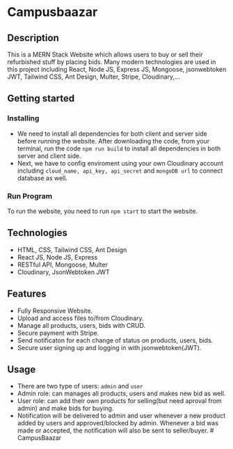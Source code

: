 # Campusbaazar

## Description

This is a MERN Stack Website which allows users to buy or sell their refurbished stuff by placing bids. Many modern technologies are used in this project including React, Node JS, Express JS, Mongoose, jsonwebtoken JWT, Tailwind CSS, Ant Design, Multer, Stripe, Cloudinary,...

## Getting started

### Installing

- We need to install all dependencies for both client and server side before running the website. After downloading the code, from your terminal, run the code `npm run build` to install all dependencies in both server and client side.
- Next, we have to config enviroment using your own Cloudinary account including `cloud_name, api_key, api_secret` and `mongoDB url` to connect database as well.

### Run Program

To run the website, you need to run `npm start` to start the website.

## Technologies

- HTML, CSS, Tailwind CSS, Ant Design
- React JS, Node JS, Express
- RESTful API, Mongoose, Multer
- Cloudinary, JsonWebtoken JWT

## Features

- Fully Responsive Website.
- Upload and access files to/from Cloudinary.
- Manage all products, users, bids with CRUD.
- Secure payment with Stripe.
- Send notificaton for each change of status on products, users, bids.
- Secure user signing up and logging in with jsonwebtoken(JWT).

## Usage

- There are two type of users: `admin` and `user`
- Admin role: can manages all products, users and makes new bid as well.
- User role: can add their own products for selling(but need aproval from admin) and make bids for buying.
- Notification will be delivered to admin and user whenever a new product added by users and approved/blocked by admin. Whenever a bid was made or accepted, the notification will also be sent to seller/buyer.
#   C a m p u s B a a z a r  
 